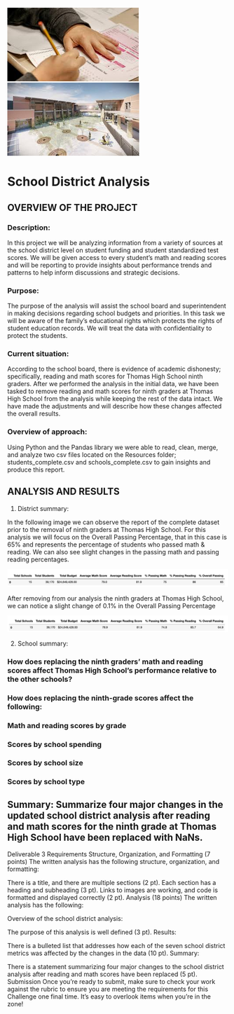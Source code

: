 ![standardized.png](Resources/standardized.png)  ![school.png](Resources/school.png)  

# School District Analysis

## OVERVIEW OF THE PROJECT


### Description:

In this project we will be analyzing information from a variety of sources at the school district level on student funding and student standardized test scores.  We will be given access to every student’s math and reading scores and will be reporting to provide insights about performance trends and patterns to help inform discussions and strategic decisions.  

### Purpose:

The purpose of the analysis will assist the school board and superintendent in making decisions regarding school budgets and priorities.  In this task we will be aware of the family’s educational rights which protects the rights of student education records. We will treat the data with confidentiality to protect the students.

### Current situation:

According to the school board, there is evidence of academic dishonesty; specifically, reading and math scores for Thomas High School ninth graders. After we performed the analysis in the initial data, we have been tasked to remove reading and math scores for ninth graders at Thomas High School from the analysis while keeping the rest of the data intact.  We have made the adjustments and will describe how these changes affected the overall results.

### Overview of approach:

Using Python and the Pandas library we were able to read, clean, merge, and analyze two csv files located on the Resources folder; students_complete.csv and schools_complete.csv to gain insights and produce this report.



## ANALYSIS AND RESULTS


1. District summary: 

In the following image we can observe the report of the complete dataset prior to the removal of ninth graders at Thomas High School.  For this analysis we will focus on the Overall Passing Percentage, that in this case is 65% and represents the percentage of students who passed math & reading.  We can also see slight changes in the passing math and passing reading percentages.

![prior_to_removal.png](Resources/prior_to_removal.png)

After removing from our analysis the ninth graders at Thomas High School, we can notice a slight change of 0.1% in the Overall Passing Percentage

![after_removal.png](Resources/after_removal.png)


2. School summary:




### How does replacing the ninth graders’ math and reading scores affect Thomas High School’s performance relative to the other schools?


### How does replacing the ninth-grade scores affect the following:

### Math and reading scores by grade

### Scores by school spending

### Scores by school size

### Scores by school type


## Summary: Summarize four major changes in the updated school district analysis after reading and math scores for the ninth grade at Thomas High School have been replaced with NaNs.

Deliverable 3 Requirements
Structure, Organization, and Formatting (7 points)
The written analysis has the following structure, organization, and formatting:

There is a title, and there are multiple sections (2 pt).
Each section has a heading and subheading (3 pt).
Links to images are working, and code is formatted and displayed correctly (2 pt).
Analysis (18 points)
The written analysis has the following:

Overview of the school district analysis:

The purpose of this analysis is well defined (3 pt).
Results:

There is a bulleted list that addresses how each of the seven school district metrics was affected by the changes in the data (10 pt).
Summary:

There is a statement summarizing four major changes to the school district analysis after reading and math scores have been replaced (5 pt).
Submission
Once you’re ready to submit, make sure to check your work against the rubric to ensure you are meeting the requirements for this Challenge one final time. It’s easy to overlook items when you’re in the zone!

